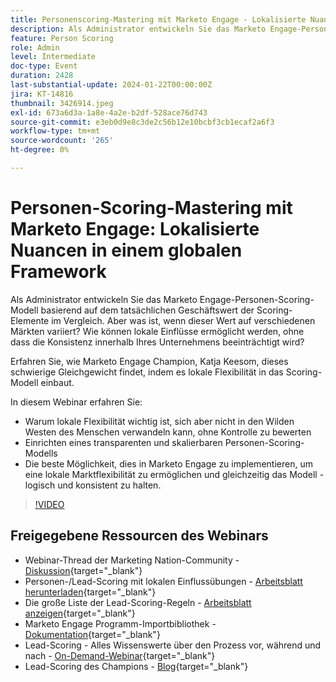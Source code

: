 ```yaml
---
title: Personenscoring-Mastering mit Marketo Engage - Lokalisierte Nuancen in einem globalen Framework
description: Als Administrator entwickeln Sie das Marketo Engage-Personen-Scoring-Modell basierend auf dem tatsächlichen Geschäftswert der Scoring-Elemente im Vergleich. Aber was ist, wenn dieser Wert auf verschiedenen Märkten variiert? Wie können lokale Einflüsse ermöglicht werden, ohne dass die Konsistenz innerhalb Ihres Unternehmens beeinträchtigt wird? Erfahren Sie, wie Sie das Gleichgewicht finden, indem Sie lokale Flexibilität in das Scoring-Modell integrieren.
feature: Person Scoring
role: Admin
level: Intermediate
doc-type: Event
duration: 2428
last-substantial-update: 2024-01-22T00:00:00Z
jira: KT-14816
thumbnail: 3426914.jpeg
exl-id: 673a6d3a-1a8e-4a2e-b2df-528ace76d743
source-git-commit: e3eb0d9e8c3de2c56b12e10bcbf3cb1ecaf2a6f3
workflow-type: tm+mt
source-wordcount: '265'
ht-degree: 0%

---
```


# Personen-Scoring-Mastering mit Marketo Engage: Lokalisierte Nuancen in einem globalen Framework

Als Administrator entwickeln Sie das Marketo Engage-Personen-Scoring-Modell basierend auf dem tatsächlichen Geschäftswert der Scoring-Elemente im Vergleich. Aber was ist, wenn dieser Wert auf verschiedenen Märkten variiert? Wie können lokale Einflüsse ermöglicht werden, ohne dass die Konsistenz innerhalb Ihres Unternehmens beeinträchtigt wird?

Erfahren Sie, wie Marketo Engage Champion, Katja Keesom, dieses schwierige Gleichgewicht findet, indem es lokale Flexibilität in das Scoring-Modell einbaut.

In diesem Webinar erfahren Sie:

* Warum lokale Flexibilität wichtig ist, sich aber nicht in den Wilden Westen des Menschen verwandeln kann, ohne Kontrolle zu bewerten
* Einrichten eines transparenten und skalierbaren Personen-Scoring-Modells
* Die beste Möglichkeit, dies in Marketo Engage zu implementieren, um eine lokale Marktflexibilität zu ermöglichen und gleichzeitig das Modell -logisch und konsistent zu halten.

>[!VIDEO](https://video.tv.adobe.com/v/3426914/?learn=on)

## Freigegebene Ressourcen des Webinars

* Webinar-Thread der Marketing Nation-Community - [Diskussion](https://nation.marketo.com/t5/product-discussions/learn-from-your-peers-webinar-person-scoring-mastery-with/m-p/343084#M194864){target="_blank"}
* Personen-/Lead-Scoring mit lokalen Einflussübungen - [Arbeitsblatt herunterladen](../../assets/marketo/build-scoring-model-and-local-flexibility-scoring-worksheet.docx){target="_blank"}
* Die große Liste der Lead-Scoring-Regeln - [Arbeitsblatt anzeigen](https://go.marketo.com/rs/561-HYG-937/images/Marketo-Lead-Scoring.pdf){target="_blank"}
* Marketo Engage Programm-Importbibliothek - [Dokumentation](https://experienceleague.adobe.com/docs/marketo/using/product-docs/core-marketo-concepts/programs/program-library/program-import-library-overview.html){target="_blank"}
* Lead-Scoring - Alles Wissenswerte über den Prozess vor, während und nach - [On-Demand-Webinar](https://business.adobe.com/summit/2020/all-about-the-before-during-and-after-of-lead-scoring.html){target="_blank"}
* Lead-Scoring des Champions - [Blog](https://nation.marketo.com/t5/product-blogs/marketo-success-series-lead-scoring/ba-p/309849){target="_blank"}
